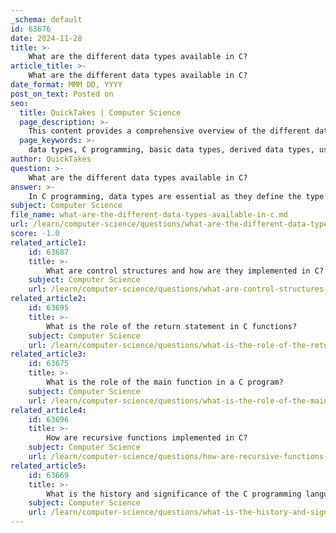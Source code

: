 ```yaml
---
_schema: default
id: 63676
date: 2024-11-28
title: >-
    What are the different data types available in C?
article_title: >-
    What are the different data types available in C?
date_format: MMM DD, YYYY
post_on_text: Posted on
seo:
  title: QuickTakes | Computer Science
  page_description: >-
    This content provides a comprehensive overview of the different data types available in C programming, including basic, derived, and user-defined data types along with their specifications.
  page_keywords: >-
    data types, C programming, basic data types, derived data types, user-defined data types, int, float, double, char, arrays, structures, unions, pointers, typedef, programming concepts
author: QuickTakes
question: >-
    What are the different data types available in C?
answer: >-
    In C programming, data types are essential as they define the type and size of data that can be stored in variables. There are three main categories of data types: Basic (or Primitive), Derived, and User-Defined. Below is a detailed overview of the different data types available in C:\n\n### 1. Basic Data Types\nThe basic data types in C include:\n\n- **int**: Used for integers. The size is typically 4 bytes.\n- **float**: Used for single-precision floating-point numbers. The size is typically 4 bytes.\n- **double**: Used for double-precision floating-point numbers. The size is typically 8 bytes.\n- **char**: Used for characters. The size is typically 1 byte.\n\nThese basic types can also have modifiers that change their size and sign:\n\n- **signed**: Can hold both positive and negative values.\n- **unsigned**: Can only hold non-negative values.\n- **short**: Typically used for smaller integers, usually 2 bytes.\n- **long**: Used for larger integers, size can vary (typically 4 or 8 bytes depending on the architecture).\n- **long long**: Used for even larger integers, typically 8 bytes.\n\n### 2. Derived Data Types\nDerived data types are constructed from the basic data types. They include:\n\n- **Arrays**: A collection of elements of the same type.\n- **Structures**: A user-defined data type that allows grouping of different data types.\n- **Unions**: Similar to structures, but they share the same memory location for all members.\n- **Pointers**: Variables that store the address of another variable.\n\n### 3. User-Defined Data Types\nC also allows the creation of user-defined data types using the `typedef` keyword, which can simplify complex data type declarations.\n\n### Summary\nIn summary, the primary data types in C are `int`, `float`, `double`, and `char`, along with their various signed, unsigned, short, and long variants. Derived data types like arrays, structures, unions, and pointers provide additional flexibility for data management in C programming. Understanding these data types is crucial for effective programming in C, as they dictate how data is stored and manipulated in memory.
subject: Computer Science
file_name: what-are-the-different-data-types-available-in-c.md
url: /learn/computer-science/questions/what-are-the-different-data-types-available-in-c
score: -1.0
related_article1:
    id: 63687
    title: >-
        What are control structures and how are they implemented in C?
    subject: Computer Science
    url: /learn/computer-science/questions/what-are-control-structures-and-how-are-they-implemented-in-c
related_article2:
    id: 63695
    title: >-
        What is the role of the return statement in C functions?
    subject: Computer Science
    url: /learn/computer-science/questions/what-is-the-role-of-the-return-statement-in-c-functions
related_article3:
    id: 63675
    title: >-
        What is the role of the main function in a C program?
    subject: Computer Science
    url: /learn/computer-science/questions/what-is-the-role-of-the-main-function-in-a-c-program
related_article4:
    id: 63696
    title: >-
        How are recursive functions implemented in C?
    subject: Computer Science
    url: /learn/computer-science/questions/how-are-recursive-functions-implemented-in-c
related_article5:
    id: 63669
    title: >-
        What is the history and significance of the C programming language?
    subject: Computer Science
    url: /learn/computer-science/questions/what-is-the-history-and-significance-of-the-c-programming-language
---
```


&nbsp;
